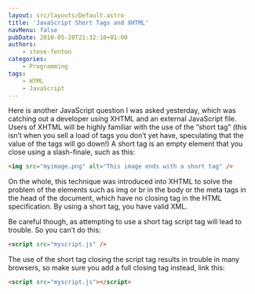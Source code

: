 ```yaml
---
layout: src/layouts/Default.astro
title: 'JavaScript Short Tags and XHTML'
navMenu: false
pubDate: 2010-05-20T21:32:10+01:00
authors:
    - steve-fenton
categories:
    - Programming
tags:
    - HTML
    - JavaScript
---
```


Here is another JavaScript question I was asked yesterday, which was catching out a developer using XHTML and an external JavaScript file. Users of XHTML will be highly familiar with the use of the “short tag” (this isn’t when you sell a load of tags you don’t yet have, speculating that the value of the tags will go down!) A short tag is an empty element that you close using a slash-finale, such as this:

```html
<img src="myimage.png" alt="This image ends with a short tag" />
```

On the whole, this technique was introduced into XHTML to solve the problem of the elements such as img or br in the body or the meta tags in the head of the document, which have no closing tag in the HTML specification. By using a short tag, you have valid XML.

Be careful though, as attempting to use a short tag script tag will lead to trouble. So you can’t do this:

```html
<script src="myscript.js" />
```

The use of the short tag closing the script tag results in trouble in many browsers, so make sure you add a full closing tag instead, link this:

```html
<script src="myscript.js"></script>
```